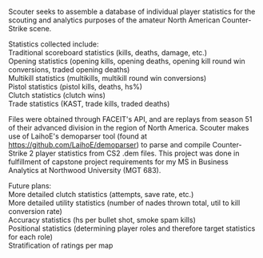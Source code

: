 Scouter seeks to assemble a database of individual player statistics for the scouting and analytics purposes of the amateur North American Counter-Strike scene. <br/>

Statistics collected include: <br/>
Traditional scoreboard statistics (kills, deaths, damage, etc.) <br/>
Opening statistics (opening kills, opening deaths, opening kill round win conversions, traded opening deaths) <br/>
Multikill statistics (multikills, multikill round win conversions) <br/>
Pistol statistics (pistol kills, deaths, hs%) <br/>
Clutch statistics (clutch wins) <br/>
Trade statistics (KAST, trade kills, traded deaths) <br/>


Files were obtained through FACEIT's API, and are replays from season 51 of their advanced division in the region of North America. 
Scouter makes use of LaihoE's demoparser tool (found at https://github.com/LaihoE/demoparser) to parse and compile Counter-Strike 2 player statistics from CS2 .dem files. 
This project was done in fulfillment of capstone project requirements for my MS in Business Analytics at Northwood University (MGT 683). 


Future plans: <br/>
More detailed clutch statistics (attempts, save rate, etc.) <br/>
More detailed utility statistics (number of nades thrown total, util to kill conversion rate) <br/>
Accuracy statistics (hs per bullet shot, smoke spam kills) <br/>
Positional statistics (determining player roles and therefore target statistics for each role) <br/>
Stratification of ratings per map <br/>
